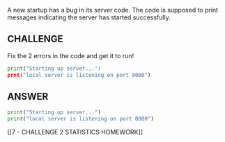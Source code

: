 A new startup has a bug in its server code. The code is supposed to print messages indicating the server has started successfully.

## CHALLENGE

Fix the 2 errors in the code and get it to run!

```python
print("Starting up server...')
prnt("local server is listening on port 8080")

```

## ANSWER

```python
print("Starting up server...")
print("local server is listening on port 8080")
```

[[7 - CHALLENGE 2 STATISTICS HOMEWORK]]
